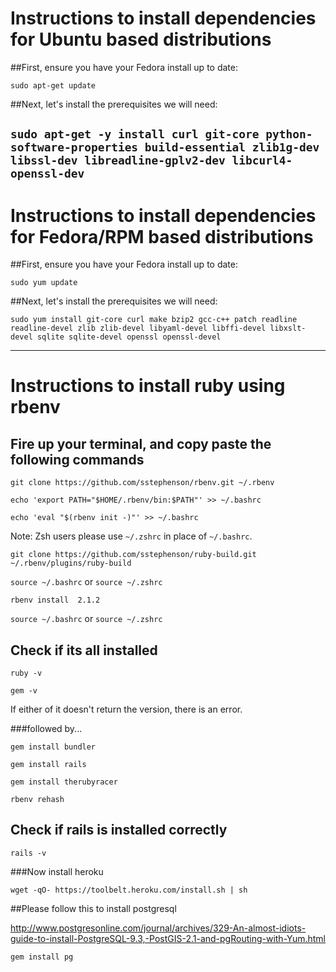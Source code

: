 # Instructions to install dependencies for Ubuntu based distributions 
##First, ensure you have your Fedora install up to date:

`sudo apt-get update`

##Next, let's install the prerequisites we will need:

`sudo apt-get -y install curl git-core python-software-properties build-essential zlib1g-dev libssl-dev libreadline-gplv2-dev libcurl4-openssl-dev `
------------------------
# Instructions to install dependencies for Fedora/RPM based distributions
##First, ensure you have your Fedora install up to date:

`sudo yum update`

##Next, let's install the prerequisites we will need:

`sudo yum install git-core curl make bzip2 gcc-c++ patch readline readline-devel zlib zlib-devel libyaml-devel libffi-devel libxslt-devel sqlite sqlite-devel openssl openssl-devel`

-------------------------

# Instructions to install ruby using rbenv
## Fire up your terminal, and copy paste the following commands 

`git clone https://github.com/sstephenson/rbenv.git ~/.rbenv`

`echo 'export PATH="$HOME/.rbenv/bin:$PATH"' >> ~/.bashrc`

`echo 'eval "$(rbenv init -)"' >> ~/.bashrc`

Note: Zsh users please use `~/.zshrc` in place of `~/.bashrc`.

`git clone https://github.com/sstephenson/ruby-build.git ~/.rbenv/plugins/ruby-build`

`source ~/.bashrc` or `source ~/.zshrc`

`rbenv install  2.1.2`

`source ~/.bashrc` or `source ~/.zshrc`

## Check if its all installed

`ruby -v`

`gem -v`

If either of it doesn't return the version, there is an error. 

###followed by...

`gem install bundler`

`gem install rails`

`gem install therubyracer`

`rbenv rehash`

## Check if rails is installed correctly 

`rails -v`

###Now install heroku

 `wget -qO- https://toolbelt.heroku.com/install.sh | sh`


##Please follow this to install postgresql

http://www.postgresonline.com/journal/archives/329-An-almost-idiots-guide-to-install-PostgreSQL-9.3,-PostGIS-2.1-and-pgRouting-with-Yum.html

`gem install pg`


